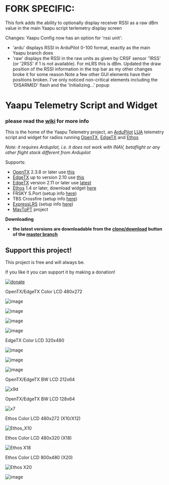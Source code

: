 
# FORK SPECIFIC:
This fork adds the ability to optionally display receiver RSSI as a raw dBm value in the main Yaapu script terlemetry display screen

Changes:
Yaapu Config now has an option for 'rssi unit':
- 'ardu' displays RSSI in ArduPilot 0-100 format, exactly as the main Yaapu branch does
- 'raw' displays the RSSI in the raw units as given by CRSF sensor '1RSS' (or '2RSS' if 1 is not available). For mLRS this is dBm.
Updated the draw position of the RSSI information in the top bar as my other changes broke it for some reason
Note a few other GUI elements have their positions broken. I've only noticed non-critical elements including the 'DISARMED' flash and the 'Initializing...' popup


# Yaapu Telemetry Script and Widget

### please read the [wiki](https://github.com/yaapu/FrskyTelemetryScript/wiki) for more info

This is the home of the Yaapu Telemetry project, an [ArduPilot](http://ardupilot.org/ardupilot/index.html) [LUA](https://www.lua.org/about.html) telemetry script and widget for radios running [OpenTX](https://www.open-tx.org/), [EdgeTX](http://www.edgetx.org) and [Ethos](https://ethos.frsky-rc.com/)

*Note: it requires Ardupilot, i.e. it does not work with INAV, betaflight or any other flight stack different from Ardupilot*

Supports:
 - [OpenTX](https://www.open-tx.org) 2.3.8 or later use [this](https://github.com/yaapu/FrskyTelemetryScript/archive/refs/tags/etx-otx-lua52.zip)
 - [EdgeTX](http://www.edgetx.org) up to version 2.10 use [this](https://github.com/yaapu/FrskyTelemetryScript/archive/refs/tags/etx-otx-lua52.zip)
 - [EdgeTX](http://www.edgetx.org) version 2.11 or later use [latest](https://github.com/yaapu/FrskyTelemetryScript/archive/master.zip)
 - [Ethos](https://ethos.frsky-rc.com/) 1.4 or later, download widget [here](https://github.com/yaapu/FrskyTelemetryScript/tree/master/ETHOS) 
 - FRSKY S.Port (setup info [here](https://ardupilot.org/copter/docs/common-connecting-sport-fport.html))
 - TBS Crossfire (setup info [here](https://github.com/yaapu/FrskyTelemetryScript/wiki/Passthrough-over-CRSF-and-ExpressLRS))
 - [ExpressLRS](https://www.expresslrs.org/) (setup info [here](https://github.com/yaapu/FrskyTelemetryScript/wiki/Passthrough-over-CRSF-and-ExpressLRS))
 - [MavToPT](https://github.com/zs6buj/MavlinkToPassthru) project

**Downloading**
- **the latest versions are downloadable from the [clone/download](https://github.com/yaapu/FrskyTelemetryScript/archive/master.zip) button of the [master branch](https://github.com/yaapu/FrskyTelemetryScript/tree/master)** 

## Support this project!

This project is free and will always be.

If you like it you can support it by making a donation!

[![donate](https://user-images.githubusercontent.com/30294218/61724877-16fa7a80-ad6f-11e9-80de-9771e0b820ae.png)](https://paypal.me/yaapu)


OpenTX/EdgeTX Color LCD 480x272

![image](https://user-images.githubusercontent.com/30294218/198382377-cb48032f-ea5c-4f8d-aa12-f592c1e09358.png)

![image](https://user-images.githubusercontent.com/30294218/204914642-869ae6eb-f263-4d3e-b819-c2574f5c2074.png)

![image](https://user-images.githubusercontent.com/30294218/204914982-1040ff20-c5e8-419e-aeee-fff2a6b20bc2.png)

![image](https://user-images.githubusercontent.com/30294218/204915278-1beee89d-ca49-4568-a0a5-742292c7e6cb.png)

EdgeTX Color LCD 320x480

![image](https://user-images.githubusercontent.com/30294218/216000387-f330a204-b674-48ea-bdaf-64ec33871eb2.png)

![image](https://user-images.githubusercontent.com/30294218/216000507-795b129e-8a0a-45cd-99f4-3ffdfc455ce3.png)

![image](https://user-images.githubusercontent.com/30294218/216001171-fc7b3930-efa3-4e40-9c2e-84b022bf73d3.png)


OpenTX/EdgeTX BW LCD 212x64

![x9d](https://user-images.githubusercontent.com/30294218/215983189-06106fe8-b0d8-47f5-8e3f-e8d2472028ee.png)

OpenTX/EdgeTX BW LCD 128x64

![x7](https://user-images.githubusercontent.com/30294218/215983214-b11f53a6-90f4-40ba-a29d-90a58cf6f1ff.png)

Ethos Color LCD 480x272 (X10/X12)

![Ethos_X10](https://user-images.githubusercontent.com/30294218/194421471-38b308cf-d0d0-4500-af52-6647e6d993a0.png)

Ethos Color LCD 480x320 (X18)

![Ethos X18](https://user-images.githubusercontent.com/30294218/194421562-4ea6b2dd-ed01-4585-95f1-6b09313b8d3d.png)

Ethos Color LCD 800x480 (X20)

![Ethos X20](https://user-images.githubusercontent.com/30294218/194421598-be8c3dbd-9ac4-494a-bad9-9bd668f105ce.png)

![image](https://github.com/yaapu/FrskyTelemetryScript/assets/30294218/b47f8273-bddb-42c6-91fc-5a732e67c27a)

